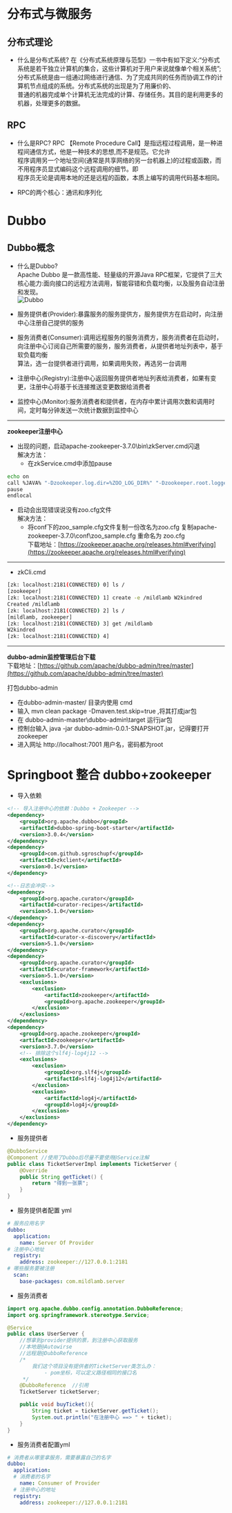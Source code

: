 # 分布式与微服务
## 分布式理论
- 什么是分布式系统?
在《分布式系统原理与范型》一书中有如下定义:“分布式系统是若干独立计算机的集合，这些计算机对于用户来说就像单个相关系统”;  
分布式系统是由一组通过网络进行通信、为了完成共同的任务而协调工作的计算机节点组成的系统。分布式系统的出现是为了用廉价的、  
普通的机器完成单个计算机无法完成的计算、存储任务。其目的是利用更多的机器，处理更多的数据。

## RPC
- 什么是RPC?
RPC 【Remote Procedure Call】是指远程过程调用，是一种进程间通信方式，他是一种技术的思想,而不是规范。它允许  
程序调用另一个地址空间(通常是共享网络的另一台机器上)的过程或函数，而不用程序员显式编码这个远程调用的细节。即  
程序员无论是调用本地的还是远程的函数，本质上编写的调用代码基本相同。

- RPC的两个核心：通讯和序列化

# Dubbo
## Dubbo概念
- 什么是Dubbo?  
Apache Dubbo 是一款高性能、轻量级的开源Java RPC框架，它提供了三大核心能力:面向接口的远程方法调用，智能容错和负载均衡，以及服务自动注册和发现。  
![Dubbo](https://camo.githubusercontent.com/e11a2ff9575abc290657ba3fdbff5d36f1594e7add67a72e0eda32e449508eef/68747470733a2f2f647562626f2e6170616368652e6f72672f696d67732f6172636869746563747572652e706e67)

- 服务提供者(Provider):暴露服务的服务提供方，服务提供方在启动时，向注册中心注册自己提供的服务
- 服务消费者(Consumer):调用远程服务的服务消费方，服务消费者在启动时，向注册中心订阅自己所需要的服务，服务消费者，从提供者地址列表中，基于软负载均衡  
算法，选一台提供者进行调用，如果调用失败，再选另一台调用
- 注册中心(Registry):注册中心返回服务提供者地址列表给消费者，如果有变更，注册中心将基于长连接推送变更数据给消费者
- 监控中心(Monitor):服务消费者和提供者，在内存中累计调用次数和调用时间，定时每分钟发送一次统计数据到监控中心

_____
**zookeeper注册中心**  
- 出现的问题，启动apache-zookeeper-3.7.0\bin\zkServer.cmd闪退  
解决方法：  
  - 在zkService.cmd中添加pause
```bash
echo on
call %JAVA% "-Dzookeeper.log.dir=%ZOO_LOG_DIR%" "-Dzookeeper.root.logger=%ZOO_LOG4J_PROP%" "-Dzookeeper.log.file=%ZOO_LOG_FILE%" "-XX:+HeapDumpOnOutOfMemoryError" "-XX:OnOutOfMemoryError=cmd /c taskkill /pid %%%%p /t /f" -cp "%CLASSPATH%" %ZOOMAIN% "%ZOOCFG%" %*
pause
endlocal
```
- 启动会出现错误说没有zoo.cfg文件  
解决方法：  
  - 将conf下的zoo_sample.cfg文件复制一份改名为zoo.cfg
复制apache-zookeeper-3.7.0\conf\zoo_sample.cfg  重命名为 zoo.cfg   
下载地址：[https://zookeeper.apache.org/releases.html#verifying](https://zookeeper.apache.org/releases.html#verifying)
_____

- zkCli.cmd
```bash
[zk: localhost:2181(CONNECTED) 0] ls /
[zookeeper]
[zk: localhost:2181(CONNECTED) 1] create -e /mildlamb W2kindred
Created /mildlamb
[zk: localhost:2181(CONNECTED) 2] ls /
[mildlamb, zookeeper]
[zk: localhost:2181(CONNECTED) 3] get /mildlamb
W2kindred
[zk: localhost:2181(CONNECTED) 4]
```
_____
 **dubbo-admin监控管理后台下载**  
下载地址：[https://github.com/apache/dubbo-admin/tree/master](https://github.com/apache/dubbo-admin/tree/master)

打包dubbo-admin  
- 在dubbo-admin-master/ 目录内使用 cmd   
- 输入 mvn clean package -Dmaven.test.skip=true ,将其打成jar包  
- 在 dubbo-admin-master\dubbo-admin\target 运行jar包  
- 控制台输入 java -jar dubbo-admin-0.0.1-SNAPSHOT.jar，记得要打开zookeeper  
- 进入网址 http://localhost:7001 用户名，密码都为root

# Springboot 整合 dubbo+zookeeper
- 导入依赖
```xml
<!-- 导入注册中心的依赖：Dubbo + Zookeeper -->
<dependency>
	<groupId>org.apache.dubbo</groupId>
	<artifactId>dubbo-spring-boot-starter</artifactId>
	<version>3.0.4</version>
</dependency>
<dependency>
	<groupId>com.github.sgroschupf</groupId>
	<artifactId>zkclient</artifactId>
	<version>0.1</version>
</dependency>

<!--日志会冲突-->
<dependency>
	<groupId>org.apache.curator</groupId>
	<artifactId>curator-recipes</artifactId>
	<version>5.1.0</version>
</dependency>
<dependency>
	<groupId>org.apache.curator</groupId>
	<artifactId>curator-x-discovery</artifactId>
	<version>5.1.0</version>
</dependency>
<dependency>
	<groupId>org.apache.curator</groupId>
	<artifactId>curator-framework</artifactId>
	<version>5.1.0</version>
	<exclusions>
		<exclusion>
			<artifactId>zookeeper</artifactId>
			<groupId>org.apache.zookeeper</groupId>
		</exclusion>
	</exclusions>
</dependency>
<dependency>
	<groupId>org.apache.zookeeper</groupId>
	<artifactId>zookeeper</artifactId>
	<version>3.7.0</version>
	<!-- 排除这个slf4j-log4j12 -->
	<exclusions>
		<exclusion>
			<groupId>org.slf4j</groupId>
			<artifactId>slf4j-log4j12</artifactId>
		</exclusion>
		<exclusion>
			<artifactId>log4j</artifactId>
			<groupId>log4j</groupId>
		</exclusion>
	</exclusions>
</dependency>
```
- 服务提供者
```java
@DubboService
@Component //使用了Dubbo后尽量不要使用@Service注解
public class TicketServerImpl implements TicketServer {
    @Override
    public String getTicket() {
        return "得到一张票";
    }
}
```
- 服务提供者配置 yml
```yml
# 服务应用名字
dubbo:
  application:
    name: Server Of Provider
# 注册中心地址
  registry:
    address: zookeeper://127.0.0.1:2181
# 哪些服务要被注册
  scan:
    base-packages: com.mildlamb.server
```
- 服务消费者
```java
import org.apache.dubbo.config.annotation.DubboReference;
import org.springframework.stereotype.Service;

@Service
public class UserServer {
    //想拿到provider提供的票，到注册中心获取服务
    //本地是@Autowirse
    //远程是@DubboReference
    /*
        我们这个项目没有提供者的TicketServer类怎么办：
            - pom坐标，可以定义路径相同的接口名
     */
    @DubboReference  //引用
    TicketServer ticketServer;

    public void buyTicket(){
        String ticket = ticketServer.getTicket();
        System.out.println("在注册中心 ==> " + ticket);
    }
}
```
- 服务消费者配置yml
```yml
# 消费者从哪里拿服务，需要暴露自己的名字
dubbo:
  application:
  # 消费者的名字
    name: Consumer of Provider
  # 注册中心的地址
  registry:
    address: zookeeper://127.0.0.1:2181
```
